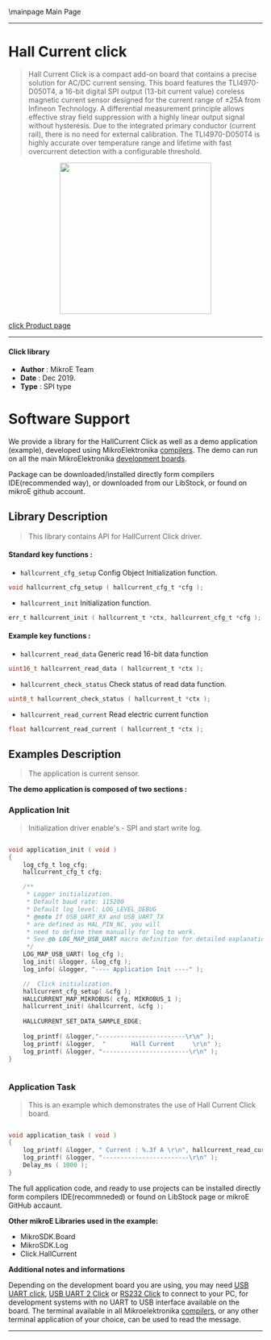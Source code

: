 \mainpage Main Page
 
---
# Hall Current click

> Hall Current Click is a compact add-on board that contains a precise solution for AC/DC current sensing. This board features the TLI4970-D050T4, a 16-bit digital SPI output (13-bit current value) coreless magnetic current sensor designed for the current range of ±25A from Infineon Technology. A differential measurement principle allows effective stray field suppression with a highly linear output signal without hysteresis. Due to the integrated primary conductor (current rail), there is no need for external calibration. The TLI4970-D050T4 is highly accurate over temperature range and lifetime with fast overcurrent detection with a configurable threshold.

<p align="center">
  <img src="https://download.mikroe.com/images/click_for_ide/hallcurrent_click.png" height=300px>
</p>

[click Product page](https://www.mikroe.com/hall-current-click)

---


#### Click library 

- **Author**        : MikroE Team
- **Date**          : Dec 2019.
- **Type**          : SPI type


# Software Support

We provide a library for the HallCurrent Click 
as well as a demo application (example), developed using MikroElektronika 
[compilers](https://shop.mikroe.com/compilers). 
The demo can run on all the main MikroElektronika [development boards](https://shop.mikroe.com/development-boards).

Package can be downloaded/installed directly form compilers IDE(recommended way), or downloaded from our LibStock, or found on mikroE github account. 

## Library Description

> This library contains API for HallCurrent Click driver.

#### Standard key functions :

- `hallcurrent_cfg_setup` Config Object Initialization function.
```c
void hallcurrent_cfg_setup ( hallcurrent_cfg_t *cfg ); 
```

- `hallcurrent_init` Initialization function.
```c
err_t hallcurrent_init ( hallcurrent_t *ctx, hallcurrent_cfg_t *cfg );
```

#### Example key functions :

- `hallcurrent_read_data` Generic read 16-bit data function
```c
uint16_t hallcurrent_read_data ( hallcurrent_t *ctx );
```

- `hallcurrent_check_status` Check status of read data function.
```c
uint8_t hallcurrent_check_status ( hallcurrent_t *ctx );
```

- `hallcurrent_read_current` Read electric current function
```c
float hallcurrent_read_current ( hallcurrent_t *ctx );
```

## Examples Description

> The application is current sensor.

**The demo application is composed of two sections :**

### Application Init 

> Initialization driver enable's - SPI and start write log.

```c

void application_init ( void )
{
    log_cfg_t log_cfg;
    hallcurrent_cfg_t cfg;

    /** 
     * Logger initialization.
     * Default baud rate: 115200
     * Default log level: LOG_LEVEL_DEBUG
     * @note If USB_UART_RX and USB_UART_TX 
     * are defined as HAL_PIN_NC, you will 
     * need to define them manually for log to work. 
     * See @b LOG_MAP_USB_UART macro definition for detailed explanation.
     */
    LOG_MAP_USB_UART( log_cfg );
    log_init( &logger, &log_cfg );
    log_info( &logger, "---- Application Init ----" );

    //  Click initialization.
    hallcurrent_cfg_setup( &cfg );
    HALLCURRENT_MAP_MIKROBUS( cfg, MIKROBUS_1 );
    hallcurrent_init( &hallcurrent, &cfg );
    
    HALLCURRENT_SET_DATA_SAMPLE_EDGE;
    
    log_printf( &logger,"------------------------\r\n" );
    log_printf( &logger,  "       Hall Current     \r\n" );
    log_printf( &logger, "------------------------\r\n" );
}
  
```

### Application Task

> This is an example which demonstrates the use of Hall Current Click board.

```c

void application_task ( void )
{
    log_printf( &logger, " Current : %.3f A \r\n", hallcurrent_read_current( &hallcurrent ) );
    log_printf( &logger, "------------------------\r\n" );
    Delay_ms ( 1000 );
} 

```
The full application code, and ready to use projects can be  installed directly form compilers IDE(recommneded) or found on LibStock page or mikroE GitHub accaunt.

**Other mikroE Libraries used in the example:** 

- MikroSDK.Board
- MikroSDK.Log
- Click.HallCurrent

**Additional notes and informations**

Depending on the development board you are using, you may need 
[USB UART click](https://shop.mikroe.com/usb-uart-click), 
[USB UART 2 Click](https://shop.mikroe.com/usb-uart-2-click) or 
[RS232 Click](https://shop.mikroe.com/rs232-click) to connect to your PC, for 
development systems with no UART to USB interface available on the board. The 
terminal available in all Mikroelektronika 
[compilers](https://shop.mikroe.com/compilers), or any other terminal application 
of your choice, can be used to read the message.



---
